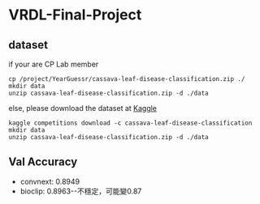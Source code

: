# VRDL-Final-Project

## dataset
if your are CP Lab member
```
cp /project/YearGuessr/cassava-leaf-disease-classification.zip ./
mkdir data
unzip cassava-leaf-disease-classification.zip -d ./data
```
else, please download the dataset at [Kaggle](https://www.kaggle.com/competitions/cassava-leaf-disease-classification)
```
kaggle competitions download -c cassava-leaf-disease-classification
mkdir data
unzip cassava-leaf-disease-classification.zip -d ./data
```

## Val Accuracy

* convnext: 0.8949
* bioclip:  0.8963--不穩定，可能變0.87